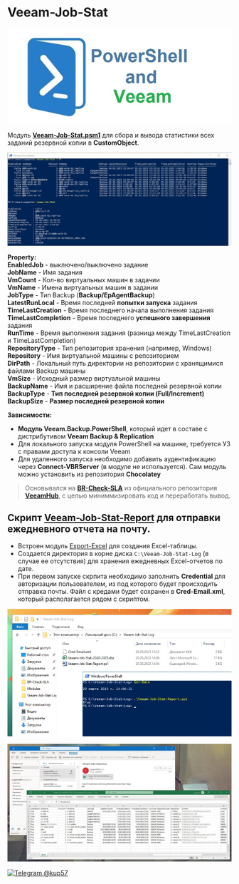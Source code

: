 # Veeam-Job-Stat

![Image alt](https://github.com/Lifailon/Veeam-Job-Stat/blob/rsa/Screen/Logo.jpg)

Модуль **[Veeam-Job-Stat.psm1](https://github.com/Lifailon/Veeam-Job-Stat/blob/rsa/Veeam-Job-Stat/Veeam-Job-Stat.psm1)** для сбора и вывода статистики всех заданий резервной копии в **CustomObject**.

![Image alt](https://github.com/Lifailon/Veeam-Job-Stat/blob/rsa/Screen/Module.jpg)

**Property:** \
**EnabledJob** - выключено/выключено задание \
**JobName** - Имя задания \
**VmCount** - Кол-во виртуальных машин в задачии \
**VmName** - Имена виртуальных машин в задании \
**JobType** - Тип Backup (**Backup/EpAgentBackup**) \
**LatestRunLocal** - Время последней **попытки запуска** задания \
**TimeLastCreation** - Время последнего начала выполнения задания \
**TimeLastCompletion** - Время последнего **успешного завершения** задания \
**RunTime** - Время выполнения задания (разница между TimeLastCreation и TimeLastCompletion) \
**RepositoryType** - Тип репозитория хранения (например, Windows) \
**Repository** - Имя виртуальной машины с репозиторием \
**DirPath** - Локальный путь директории на репозитории с хранящимися файлами Backup машины \
**VmSize** - Исходный размер виртуальной машины \
**BackupName** - Имя и расширение файла последней резервной копии \
**BackupType** - **Тип последней резервной копии (Full/Increment)** \
**BackupSize** - **Размер последней резервной копии**

**Зависимости:**
* **Модуль Veeam.Backup.PowerShell**, который идет в составе с дистрибутивом **Veeam Backup & Replication**
* Для локального запуска модуля PowerShell на машине, требуется УЗ с правами доступа к консоли Veeam
* Для удаленного запуска необходимо добавить аудентификацию через **Connect-VBRServer** (в модуле не используется). Сам модуль можно установить из репозитория **Chocolatey** 

> Основывался на **[BR-Check-SLA](https://github.com/VeeamHub/powershell/tree/master/BR-Check-SLA)** из официального репозитория **[VeeamHub](https://github.com/VeeamHub)**, с целью миниммизировать код и переработать вывод.

## Скрипт [Veeam-Job-Stat-Report](https://github.com/Lifailon/Veeam-Job-Stat/blob/rsa/Veeam-Job-Stat-Report/Veeam-Job-Stat-Report.ps1) для отправки ежедневного отчета на почту.

* Встроен модуль [Export-Excel](https://github.com/Lifailon/RSA-Modules#export-excel) для создания Excel-таблицы.
* Создается директория в корне диска `С:\Veeam-Job-Stat-Log` (в случае ее отсутствия) для хранения ежедневных Excel-отчетов по дате.
* При первом запуске скрпита необходимо заполнить **Credential** для авторизации пользователем, из под которого будет происходить отправка почты. Файл с кредами будет сохранен в **Cred-Email.xml**, который располагается рядом с скриптом.

![Image alt](https://github.com/Lifailon/Veeam-Job-Stat/blob/rsa/Screen/Report-Script.jpg)

![Image alt](https://github.com/Lifailon/Veeam-Job-Stat/blob/rsa/Screen/Report-Message.jpg)

[![Telegram @kup57](https://github.com/Lifailon/RSA/blob/rsa/Image/Logo/Telegram-Button.ico)](https://t.me/kup57)
